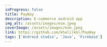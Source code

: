 ```yaml
---
inProgress: false
title: PayWay
description: E-commerce android app
img_alt: /assets/images/esm.jpeg
coverImage: /assets/images/esm.jpeg
link: https://github.com/khalilkml/PayWay
tags: ['Android studio', 'Java', 'Firebase']
---
```

